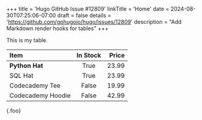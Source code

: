 +++
title = 'Hugo GitHub Issue #12809'
linkTitle = 'Home'
date = 2024-08-30T07:25:06-07:00
draft = false
details = 'https://github.com/gohugoio/hugo/issues/12809'
description = "Add Markdown render hooks for tables"
+++

This is my table.

| Item              | In Stock | Price |
| :---------------- | :------: | ----: |
| **Python Hat**    |   True   | 23.99 |
| SQL Hat           |   True   | 23.99 |
| Codecademy Tee    |  False   | 19.99 |
| Codecademy Hoodie |  False   | 42.99 |
{.foo}
